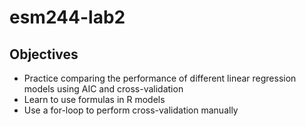 # esm244-lab2

## Objectives

- Practice comparing the performance of different linear regression models using AIC and cross-validation
- Learn to use formulas in R models
- Use a for-loop to perform cross-validation manually
